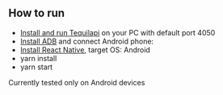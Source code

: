 ## How to run

* [Install and run Tequilapi](https://github.com/MysteriumNetwork/node) on your PC with default port 4050
* [Install ADB](https://www.xda-developers.com/install-adb-windows-macos-linux) and connect Android phone:
* [Install React Native](https://facebook.github.io/react-native/docs/getting-started.html), target OS: Android
* yarn install
* yarn start

Currently tested only on Android devices
